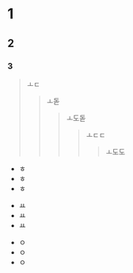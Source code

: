 ######
# 1
## 2
 ### 3
> ㅗㄷ
> > ㅗ돋
> > > ㅗ도돋
> > > > ㅗㄷㄷ
> > > > > ㅗ도도
> > > > > 
> > > > > 

- ㅎ
- ㅎ
- ㅎ
+ ㅛ
+ ㅛ
+ ㅛ
* ㅇ
* ㅇ
* ㅇ
